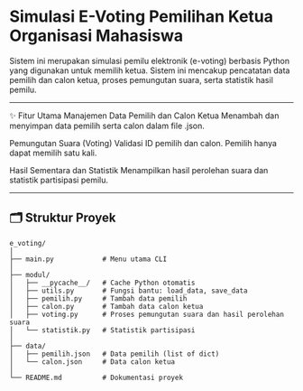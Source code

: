 # Simulasi E-Voting Pemilihan Ketua Organisasi Mahasiswa

Sistem ini merupakan simulasi pemilu elektronik (e-voting) berbasis Python yang digunakan untuk memilih ketua. Sistem ini mencakup pencatatan data pemilih dan calon ketua, proses pemungutan suara, serta statistik hasil pemilu.

---

✨ Fitur Utama
Manajemen Data Pemilih dan Calon Ketua
Menambah dan menyimpan data pemilih serta calon dalam file .json.

Pemungutan Suara (Voting)
Validasi ID pemilih dan calon. Pemilih hanya dapat memilih satu kali.

Hasil Sementara dan Statistik
Menampilkan hasil perolehan suara dan statistik partisipasi pemilu.

---

## 🗂️ Struktur Proyek

```plaintext
e_voting/
│
├── main.py            # Menu utama CLI
│
├── modul/
│   ├── __pycache__/   # Cache Python otomatis
│   ├── utils.py       # Fungsi bantu: load_data, save_data
│   ├── pemilih.py     # Tambah data pemilih
│   ├── calon.py       # Tambah data calon ketua
│   ├── voting.py      # Proses pemungutan suara dan hasil perolehan suara
│   └── statistik.py   # Statistik partisipasi
│
├── data/
│   ├── pemilih.json   # Data pemilih (list of dict)
│   └── calon.json     # Data calon ketua
│
└── README.md          # Dokumentasi proyek
